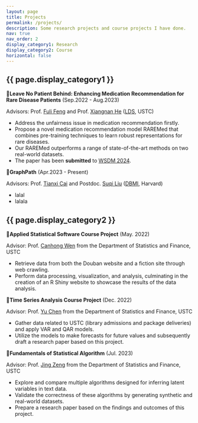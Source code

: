 ```yaml
---
layout: page
title: Projects
permalink: /projects/
description: Some research projects and course projects I have done.
nav: true
nav_order: 2
display_category1: Research
display_category2: Course
horizontal: false
---
```


<div class="projects">
  <!-- Display categorized projects -->
  <h2 class="category">{{ page.display_category1 }}</h2>
<p>&#127775;<strong>Leave No Patient Behind: Enhancing Medication Recommendation for Rare Disease Patients</strong> (Sep.2022 - Aug.2023)</p>
<p>Advisors: Prof. <a href="https://fulifeng.github.io">Fuli Feng</a> and Prof. <a href="https://hexiangnan.github.io">Xiangnan He</a> (<a href="https://data-science.ustc.edu.cn/_upload/tpl/12/b5/4789/template4789/index.html">LDS</a>, USTC)</p>
<ul>
    <li>Address the unfairness issue in medication recommendation firstly.</li>
    <li>Propose a novel medication recommendation model RAREMed that combines pre-training techniques to learn robust representations for rare diseases.</li>
    <li>Our RAREMed outperforms a range of state-of-the-art methods on two real-world datasets.</li>
    <li>The paper has been <strong>submitted</strong> to <a href="https://www.wsdm-conference.org/2024/">WSDM 2024</a>.</li>
</ul>
<p>&#127775;<strong>GraphPath</strong> (Apr.2023 - Present)</p>
<p>Advisors: Prof. <a href="https://dbmi.hms.harvard.edu/people/tianxi-cai">Tianxi Cai</a> and Postdoc. <a href="https://www.suqil.com">Suqi Liu</a> (<a href="https://dbmi.hms.harvard.edu">DBMI</a>, Harvard)</p>
<ul>
    <li>lalal</li>
    <li>lalala</li>
</ul>

  <h2 class="category">{{ page.display_category2 }}</h2>
  <p>&#127775;<strong>Applied Statistical Software Course Project</strong> (May. 2022)</p>
<p>Advisor: Prof. <a href="https://bs.ustc.edu.cn/english/profile-352.html">Canhong Wen</a> from the Department of Statistics and Finance, USTC</p>
<ul>
    <li>Retrieve data from both the Douban website and a fiction site through web crawling.</li>
    <li>Perform data processing, visualization, and analysis, culminating in the creation of an R Shiny website to showcase the results of the data analysis.</li>
</ul>

<p>&#127775;<strong>Time Series Analysis Course Project</strong> (Dec. 2022)</p>
<p>Advisor: Prof. <a href="https://bs.ustc.edu.cn/english/profile-100.html">Yu Chen</a> from the Department of Statistics and Finance, USTC</p>
<ul>
    <li>Gather data related to USTC (library admissions and package deliveries) and apply VAR and QAR models.</li>
    <li>Utilize the models to make forecasts for future values and subsequently draft a research paper based on this project.</li>
</ul>

<p>&#127775;<strong>Fundamentals of Statistical Algorithm</strong> (Jul. 2023)</p>
<p>Advisor: Prof. <a href="https://bs.ustc.edu.cn/english/profile-2012.html">Jing Zeng</a> from the Department of Statistics and Finance, USTC</p>
<ul>
    <li>Explore and compare multiple algorithms designed for inferring latent variables in text data.</li>
    <li>Validate the correctness of these algorithms by generating synthetic and real-world datasets.</li>
    <li>Prepare a research paper based on the findings and outcomes of this project.</li>
</ul>
</div>

  

